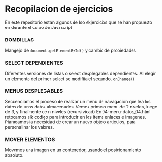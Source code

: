 # Recopilacion de  ejercicios 
En este repositorio estan algunos de lso ekjercicios que se han propuesto en durante el curso de Javascript

### BOMBILLAS
Mangejo de ```document.getElementById()``` y cambio de propiedades

### SELECT DEPENDIENTES
Diferentes versiones de listas o select  desplegables dependientes. Al elegir un elemento del primer select se modifiia el segundo.
```onChange()```

### MENUS DESPLEGABLES 
Secuenciamos el proceso de realizar un menu de navagacion que lea los datos de unos datos almacenados.
Vemos primero menu de 2 niveles, luego de 3, y finalmente de n niveles (recursividad)
En 04-menu-datos_04.html retocamos elk codigo para introducir en los items enlaces e imagenes.
Planteamos la necesidad de crear un nuevo objeto articulos, para personalinar los valores.


###  MOVER ELEMENTOS
Movemos una imagen en un contenedor, usando el posicionamiento absoluto.







